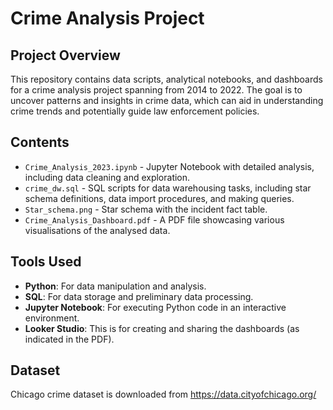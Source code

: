 # Crime Analysis Project

## Project Overview
This repository contains data scripts, analytical notebooks, and dashboards for a crime analysis project spanning from 2014 to 2022. The goal is to uncover patterns and insights in crime data, which can aid in understanding crime trends and potentially guide law enforcement policies.

## Contents
- `Crime_Analysis_2023.ipynb` - Jupyter Notebook with detailed analysis, including data cleaning and exploration.
- `crime_dw.sql` - SQL scripts for data warehousing tasks, including star schema definitions, data import procedures, and making queries.
- `Star_schema.png` - Star schema with the incident fact table. 
- `Crime_Analysis_Dashboard.pdf` - A PDF file showcasing various visualisations of the analysed data.


## Tools Used
- **Python**: For data manipulation and analysis.
- **SQL**: For data storage and preliminary data processing.
- **Jupyter Notebook**: For executing Python code in an interactive environment.
- **Looker Studio**: This is for creating and sharing the dashboards (as indicated in the PDF).

## Dataset
Chicago crime dataset is downloaded from https://data.cityofchicago.org/ 
